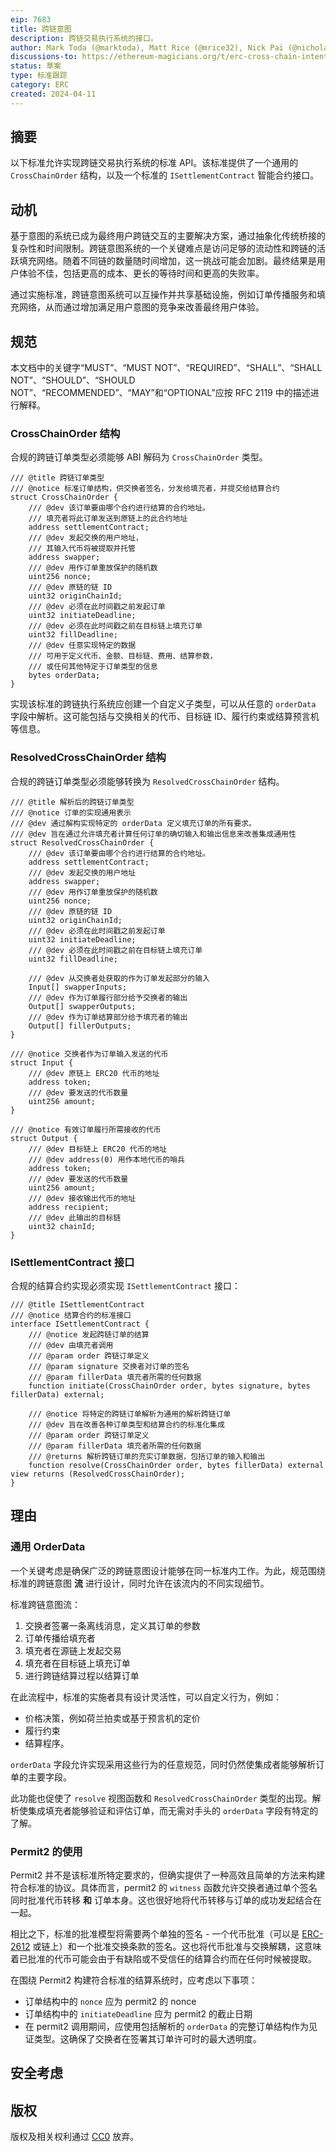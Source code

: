 ```yaml
---
eip: 7683
title: 跨链意图
description: 跨链交易执行系统的接口。
author: Mark Toda (@marktoda), Matt Rice (@mrice32), Nick Pai (@nicholaspai)
discussions-to: https://ethereum-magicians.org/t/erc-cross-chain-intents-standard/19619
status: 草案
type: 标准跟踪
category: ERC
created: 2024-04-11
---
```


## 摘要

以下标准允许实现跨链交易执行系统的标准 API。该标准提供了一个通用的 `CrossChainOrder` 结构，以及一个标准的 `ISettlementContract` 智能合约接口。

## 动机

基于意图的系统已成为最终用户跨链交互的主要解决方案，通过抽象化传统桥接的复杂性和时间限制。跨链意图系统的一个关键难点是访问足够的流动性和跨链的活跃填充网络。随着不同链的数量随时间增加，这一挑战可能会加剧。最终结果是用户体验不佳，包括更高的成本、更长的等待时间和更高的失败率。

通过实施标准，跨链意图系统可以互操作并共享基础设施，例如订单传播服务和填充网络，从而通过增加满足用户意图的竞争来改善最终用户体验。

## 规范

本文档中的关键字“MUST”、“MUST NOT”、“REQUIRED”、“SHALL”、“SHALL NOT”、“SHOULD”、“SHOULD NOT”、“RECOMMENDED”、“MAY”和“OPTIONAL”应按 RFC 2119 中的描述进行解释。

### CrossChainOrder 结构

合规的跨链订单类型必须能够 ABI 解码为 `CrossChainOrder` 类型。

```solidity
/// @title 跨链订单类型
/// @notice 标准订单结构，供交换者签名，分发给填充者，并提交给结算合约
struct CrossChainOrder {
	/// @dev 该订单要由哪个合约进行结算的合约地址。
	/// 填充者将此订单发送到原链上的此合约地址
	address settlementContract;
	/// @dev 发起交换的用户地址，
	/// 其输入代币将被提取并托管
	address swapper;
	/// @dev 用作订单重放保护的随机数
	uint256 nonce;
	/// @dev 原链的链 ID
	uint32 originChainId;
	/// @dev 必须在此时间戳之前发起订单
	uint32 initiateDeadline;
	/// @dev 必须在此时间戳之前在目标链上填充订单
	uint32 fillDeadline;
	/// @dev 任意实现特定的数据
	/// 可用于定义代币、金额、目标链、费用、结算参数，
	/// 或任何其他特定于订单类型的信息
	bytes orderData;
}
```

实现该标准的跨链执行系统应创建一个自定义子类型，可以从任意的 `orderData` 字段中解析。这可能包括与交换相关的代币、目标链 ID、履行约束或结算预言机等信息。

### ResolvedCrossChainOrder 结构

合规的跨链订单类型必须能够转换为 `ResolvedCrossChainOrder` 结构。

```solidity
/// @title 解析后的跨链订单类型
/// @notice 订单的实现通用表示
/// @dev 通过解构实现特定的 orderData 定义填充订单的所有要求。
/// @dev 旨在通过允许填充者计算任何订单的确切输入和输出信息来改善集成通用性
struct ResolvedCrossChainOrder {
	/// @dev 该订单要由哪个合约进行结算的合约地址。
	address settlementContract;
	/// @dev 发起交换的用户地址
	address swapper;
	/// @dev 用作订单重放保护的随机数
	uint256 nonce;
	/// @dev 原链的链 ID
	uint32 originChainId;
	/// @dev 必须在此时间戳之前发起订单
	uint32 initiateDeadline;
	/// @dev 必须在此时间戳之前在目标链上填充订单
	uint32 fillDeadline;

	/// @dev 从交换者处获取的作为订单发起部分的输入
	Input[] swapperInputs;
	/// @dev 作为订单履行部分给予交换者的输出
	Output[] swapperOutputs;
	/// @dev 作为订单结算部分给予填充者的输出
	Output[] fillerOutputs;
}

/// @notice 交换者作为订单输入发送的代币
struct Input {
	/// @dev 原链上 ERC20 代币的地址
	address token;
	/// @dev 要发送的代币数量
	uint256 amount;
}

/// @notice 有效订单履行所需接收的代币
struct Output {
	/// @dev 目标链上 ERC20 代币的地址
	/// @dev address(0) 用作本地代币的哨兵
	address token;
	/// @dev 要发送的代币数量
	uint256 amount;
	/// @dev 接收输出代币的地址
	address recipient;
	/// @dev 此输出的目标链
	uint32 chainId;
}

```

### ISettlementContract 接口

合规的结算合约实现必须实现 `ISettlementContract` 接口：

```solidity
/// @title ISettlementContract
/// @notice 结算合约的标准接口
interface ISettlementContract {
	/// @notice 发起跨链订单的结算
	/// @dev 由填充者调用
	/// @param order 跨链订单定义
	/// @param signature 交换者对订单的签名
	/// @param fillerData 填充者所需的任何数据
	function initiate(CrossChainOrder order, bytes signature, bytes fillerData) external;

	/// @notice 将特定的跨链订单解析为通用的解析跨链订单
	/// @dev 旨在改善各种订单类型和结算合约的标准化集成
	/// @param order 跨链订单定义
	/// @param fillerData 填充者所需的任何数据
	/// @returns 解析跨链订单的充实订单数据，包括订单的输入和输出
	function resolve(CrossChainOrder order, bytes fillerData) external view returns (ResolvedCrossChainOrder);
}
```

## 理由

### 通用 OrderData

一个关键考虑是确保广泛的跨链意图设计能够在同一标准内工作。为此，规范围绕标准的跨链意图 **流** 进行设计，同时允许在该流内的不同实现细节。

标准跨链意图流：

1. 交换者签署一条离线消息，定义其订单的参数
2. 订单传播给填充者
3. 填充者在源链上发起交易
4. 填充者在目标链上填充订单
5. 进行跨链结算过程以结算订单

在此流程中，标准的实施者具有设计灵活性，可以自定义行为，例如：

- 价格决策，例如荷兰拍卖或基于预言机的定价
- 履行约束
- 结算程序。

`orderData` 字段允许实现采用这些行为的任意规范，同时仍然使集成者能够解析订单的主要字段。

此功能也促使了 `resolve` 视图函数和 `ResolvedCrossChainOrder` 类型的出现。解析使集成填充者能够验证和评估订单，而无需对手头的 `orderData` 字段有特定的了解。

### Permit2 的使用

Permit2 并不是该标准所特定要求的，但确实提供了一种高效且简单的方法来构建符合标准的协议。具体而言，permit2 的 `witness` 函数允许交换者通过单个签名同时批准代币转移 **和** 订单本身。这也很好地将代币转移与订单的成功发起结合在一起。

相比之下，标准的批准模型将需要两个单独的签名 - 一个代币批准（可以是 [ERC-2612](./eip-2612.md) 或链上）和一个批准交换条款的签名。这也将代币批准与交换解耦，这意味着已批准的代币可能会由于有缺陷或不受信任的结算合约而在任何时候被提取。

在围绕 Permit2 构建符合标准的结算系统时，应考虑以下事项：

- 订单结构中的 `nonce` 应为 permit2 的 nonce
- 订单结构中的 `initiateDeadline` 应为 permit2 的截止日期
- 在 permit2 调用期间，应使用包括解析的 `orderData` 的完整订单结构作为见证类型。这确保了交换者在签署其订单许可时的最大透明度。

## 安全考虑

<!-- TODO -->

## 版权

版权及相关权利通过 [CC0](../LICENSE.md) 放弃。